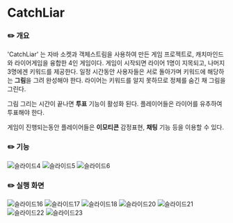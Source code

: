 # CatchLiar

### ✏️ 개요 
'CatchLiar' 는 자바 소켓과 객체스트림을 사용하여 만든 게임 프로젝트로, 캐치마인드와 라이어게임을 융합한 4인 게임이다.
게임이 시작되면 라이어 1명이 지목되고, 나머지 3명에겐 키워드를 제공한다. 일정 시간동안 사용자들은 서로 돌아가며 키워드에 해당하는 **그림**을 그려 완성해야 한다. 라이어는 키워드를 알지 못하므로 정체를 숨긴 채 그림을 그린다. 

그림 그리는 시간이 끝나면 **투표** 기능이 활성화 된다. 플레이어들은 라이어를 유추하여 투표해야 한다.

게임이 진행되는동안 플레이어들은 **이모티콘** 감정표현, **채팅** 기능 등을 이용할 수 있다. 




### ✏️  기능
![슬라이드4](https://github.com/user-attachments/assets/e9a347bc-76fc-4b6c-a471-56c0f8e40d50)
![슬라이드5](https://github.com/user-attachments/assets/1ea2474b-6987-4a30-99f2-ebcd1bec915c)
![슬라이드6](https://github.com/user-attachments/assets/a92f442d-62e6-47d7-9639-9bc83c262646)




### ✏️ 실행 화면 
![슬라이드16](https://github.com/user-attachments/assets/1b18cc86-b38e-4012-8dab-b5a784f99ad7)
![슬라이드17](https://github.com/user-attachments/assets/a91e6d40-0d94-4373-a660-91df0928f75d)
![슬라이드18](https://github.com/user-attachments/assets/22d811cf-20ea-4812-8607-75c5c5014a13)
![슬라이드20](https://github.com/user-attachments/assets/8e2b738e-5465-4b27-81cd-f0f32596b56d)
![슬라이드21](https://github.com/user-attachments/assets/e210c98e-cca8-475b-97b2-d88d322addbb)
![슬라이드22](https://github.com/user-attachments/assets/b26a13e0-6a87-4fc8-96ad-15f4044056cc)
![슬라이드23](https://github.com/user-attachments/assets/532fe9b0-ff5e-4ba6-a40e-93f7c4adf40d)
